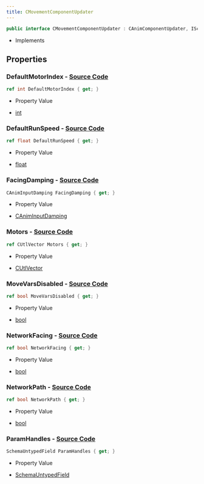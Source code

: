 ```yaml
---
title: CMovementComponentUpdater
---
```


```csharp
public interface CMovementComponentUpdater : CAnimComponentUpdater, ISchemaClass<CAnimComponentUpdater>, ISchemaClass<CMovementComponentUpdater>, ISchemaField, ISchemaClass, INativeHandle
```

- Implements

## Properties

### **DefaultMotorIndex** - [Source Code](https://github.com/swiftly-solution/swiftlys2/blob/main/managed/src/SwiftlyS2.Generated/Schemas/Interfaces/CMovementComponentUpdater.cs#L21)

```csharp
ref int DefaultMotorIndex { get; }
```

- Property Value

- [int](https://learn.microsoft.com/dotnet/api/system.int32)

### **DefaultRunSpeed** - [Source Code](https://github.com/swiftly-solution/swiftlys2/blob/main/managed/src/SwiftlyS2.Generated/Schemas/Interfaces/CMovementComponentUpdater.cs#L23)

```csharp
ref float DefaultRunSpeed { get; }
```

- Property Value

- [float](https://learn.microsoft.com/dotnet/api/system.single)

### **FacingDamping** - [Source Code](https://github.com/swiftly-solution/swiftlys2/blob/main/managed/src/SwiftlyS2.Generated/Schemas/Interfaces/CMovementComponentUpdater.cs#L19)

```csharp
CAnimInputDamping FacingDamping { get; }
```

- Property Value

- [CAnimInputDamping](/docs/api/shared/schemadefinitions/caniminputdamping)

### **Motors** - [Source Code](https://github.com/swiftly-solution/swiftlys2/blob/main/managed/src/SwiftlyS2.Generated/Schemas/Interfaces/CMovementComponentUpdater.cs#L17)

```csharp
ref CUtlVector Motors { get; }
```

- Property Value

- [CUtlVector](/docs/api/)

### **MoveVarsDisabled** - [Source Code](https://github.com/swiftly-solution/swiftlys2/blob/main/managed/src/SwiftlyS2.Generated/Schemas/Interfaces/CMovementComponentUpdater.cs#L25)

```csharp
ref bool MoveVarsDisabled { get; }
```

- Property Value

- [bool](https://learn.microsoft.com/dotnet/api/system.boolean)

### **NetworkFacing** - [Source Code](https://github.com/swiftly-solution/swiftlys2/blob/main/managed/src/SwiftlyS2.Generated/Schemas/Interfaces/CMovementComponentUpdater.cs#L29)

```csharp
ref bool NetworkFacing { get; }
```

- Property Value

- [bool](https://learn.microsoft.com/dotnet/api/system.boolean)

### **NetworkPath** - [Source Code](https://github.com/swiftly-solution/swiftlys2/blob/main/managed/src/SwiftlyS2.Generated/Schemas/Interfaces/CMovementComponentUpdater.cs#L27)

```csharp
ref bool NetworkPath { get; }
```

- Property Value

- [bool](https://learn.microsoft.com/dotnet/api/system.boolean)

### **ParamHandles** - [Source Code](https://github.com/swiftly-solution/swiftlys2/blob/main/managed/src/SwiftlyS2.Generated/Schemas/Interfaces/CMovementComponentUpdater.cs#L32)

```csharp
SchemaUntypedField ParamHandles { get; }
```

- Property Value

- [SchemaUntypedField](/docs/api/shared/schemas/schemauntypedfield)

